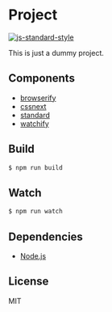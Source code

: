 
# Project

[![js-standard-style][standard-image]][standard-url]

  This is just a dummy project.

## Components

  - [browserify](http://browserify.org)
  - [cssnext](http://cssnext.io)
  - [standard][standard-url]
  - [watchify](https://github.com/substack/watchify)

## Build

```bash
$ npm run build
```

## Watch

```bash
$ npm run watch
```

## Dependencies

  - [Node.js](http://nodejs.org/)

## License

  MIT

[standard-image]: https://img.shields.io/badge/code%20style-standard-brightgreen.svg?style=flat-square
[standard-url]: https://github.com/feross/standard
